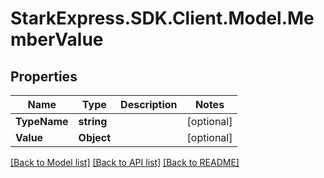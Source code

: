 # StarkExpress.SDK.Client.Model.MemberValue

## Properties

Name | Type | Description | Notes
------------ | ------------- | ------------- | -------------
**TypeName** | **string** |  | [optional] 
**Value** | **Object** |  | [optional] 

[[Back to Model list]](../README.md#documentation-for-models) [[Back to API list]](../README.md#documentation-for-api-endpoints) [[Back to README]](../README.md)

